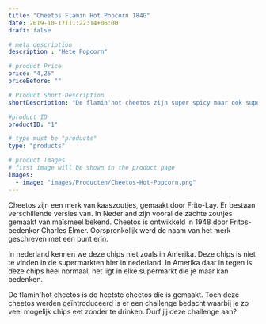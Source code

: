 ```yaml
---
title: "Cheetos Flamin Hot Popcorn 184G"
date: 2019-10-17T11:22:14+06:00
draft: false

# meta description
description : "Hete Popcorn"

# product Price
price: "4,25"
priceBefore: ""

# Product Short Description
shortDescription: "De flamin'hot cheetos zijn super spicy maar ook super knapperig. Ben jij klaar voor deze populaire chips? Bestel ze snel!"

#product ID
productID: "1"

# type must be "products"
type: "products"

# product Images
# first image will be shown in the product page
images:
  - image: "images/Producten/Cheetos-Hot-Popcorn.png"
---
```


Cheetos zijn een merk van kaaszoutjes, gemaakt door Frito-Lay. Er bestaan verschillende versies van. In Nederland zijn vooral de zachte zoutjes gemaakt van maïsmeel bekend. Cheetos is ontwikkeld in 1948 door Fritos-bedenker Charles Elmer. Oorspronkelijk werd de naam van het merk geschreven met een punt erin.

In nederland kennen we deze chips niet zoals in Amerika. Deze chips is niet te vinden in de supermarkten hier in nederland. In Amerika daar in tegen is deze chips heel normaal, het ligt in elke supermarkt die je maar kan bedenken. 

De flamin'hot cheetos is de heetste cheetos die is gemaakt. Toen deze cheetos werden geïntroduceerd is er een challenge bedacht waarbij je zo veel mogelijk chips eet zonder te drinken. Durf jij deze challenge aan?